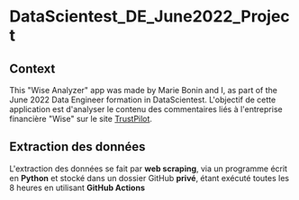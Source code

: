 # DataScientest_DE_June2022_Project

## Context

This "Wise Analyzer" app was made by Marie Bonin and I, as part of the June 2022 Data Engineer formation in DataScientest. L'objectif de cette application est d'analyser le contenu des commentaires liés à l'entreprise financière "Wise" sur le site [TrustPilot](https://www.trustpilot.com/review/wise.com).

## Extraction des données

L'extraction des données se fait par <B>web scraping</B>, via un programme écrit en <B>Python</B> et stocké dans un dossier GitHub <B>privé</B>, étant exécuté toutes les 8 heures en utilisant <B>GitHub Actions</B>




